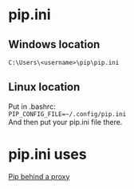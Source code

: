 # pip.ini   
## Windows location   
`C:\Users\<username>\pip\pip.ini`   
   
## Linux location   
Put in .bashrc:   
`PIP_CONFIG_FILE=~/.config/pip.ini`   
And then put your pip.ini file there.   
   
# pip.ini uses   
[Pip behind a proxy](Pip%2520behind%2520a%2520proxy.md)